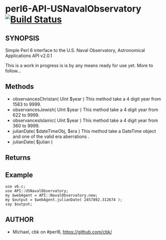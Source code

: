 # perl6-API-USNavalObservatory [![Build Status](https://travis-ci.org/cbk/API-USNavalObservatory.svg?branch=master)](https://travis-ci.org/cbk/API-USNavalObservatory)


## SYNOPSIS
Simple Perl 6 interface to the U.S. Naval Observatory, Astronomical Applications API v2.0.1

This is a work in progress is is by any means ready for use yet.  More to follow...

## Methods
* observancesChristan( UInt $year )
This method take a 4 digit year from 1583 to 9999.
* observancesJewish( UInt $year )
This method take a 4 digit year from 622 to 9999.
* observancesIslamic( UInt $year )
This method take a 4 digit year from 360 to 9999.
* julianDate( $dateTimeObj, $era )
This method take a DateTime object and one of the valid era aberrations .
* julianDate( $julian )

## Returns


## Example
```
use v6.c;
use API::USNavalObservatory;
my $webAgent = API::NavalObservatory.new;
my $output = $webAgent.julianDate( 2457892.312674 );
say $output;
```

## AUTHOR
* Michael, cbk on #perl6, https://github.com/cbk/

